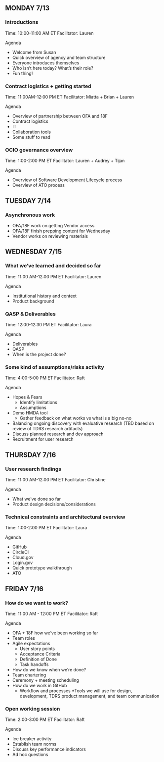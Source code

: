 ## MONDAY 7/13

### Introductions

Time: 10:00-11:00 AM ET
Facilitator: Lauren

Agenda

- Welcome from Susan
- Quick overview of agency and team structure
- Everyone introduces themselves
- Who isn’t here today? What’s their role?
- Fun thing!

### Contract logistics + getting started

Time: 11:00AM-12:00 PM ET
Facilitator: Miatta + Brian + Lauren

Agenda

- Overview of partnership between OFA and 18F
- Contract logistics
- IT
- Collaboration tools
- Some stuff to read

### OCIO governance overview

Time: 1:00-2:00 PM ET
Facilitator: Lauren + Audrey + Tijan

Agenda

- Overview of Software Development Lifecycle process
- Overview of ATO process

## TUESDAY 7/14

### Asynchronous work

- OFA/18F work on getting Vendor access
- OFA/18F finish prepping content for Wednesday
- Vendor works on reviewing materials

## WEDNESDAY 7/15

### What we’ve learned and decided so far

Time: 11:00 AM-12:00 PM ET
Facilitator: Lauren

Agenda

- Institutional history and context
- Product background

### QASP & Deliverables

Time: 12:00-12:30 PM ET
Facilitator: Laura

Agenda

- Deliverables
- QASP
- When is the project done?

### Some kind of assumptions/risks activity

Time: 4:00-5:00 PM ET
Facilitator: Raft

Agenda

- Hopes & Fears
  - Identify limitations
  - Assumptions
- Demo HMDA tool
  - Gather feedback on what works vs what is a big no-no
- Balancing ongoing discovery with evaluative research (TBD based on review of TDRS research artifacts)
- Discuss planned research and dev approach
- Recruitment for user research

## THURSDAY 7/16

### User research findings

Time: 11:00 AM-12:00 PM ET
Facilitator: Christine

Agenda

- What we’ve done so far
- Product design decisions/considerations

### Technical constraints and architectural overview

Time: 1:00-2:00 PM ET
Facilitator: Laura

Agenda

- GitHub
- CircleCI
- Cloud.gov
- Login.gov
- Quick prototype walkthrough
- ATO

## FRIDAY 7/16

### How do we want to work?

Time: 11:00 AM - 12:00 PM ET
Facilitator: Raft

Agenda

- OFA + 18F how we’ve been working so far
- Team roles
- Agile expectations
  - User story points
  - Acceptance Criteria
  - Definition of Done
  - Task handoffs
- How do we know when we’re done?
- Team chartering
- Ceremony + meeting scheduling
- How do we work in GitHub
  - Workflow and processes *Tools we will use for design, development, TDRS product management, and team communication

### Open working session

Time: 2:00-3:00 PM ET
Facilitator: Raft

Agenda

- Ice breaker activity
- Establish team norms
- Discuss key performance indicators
- Ad hoc questions